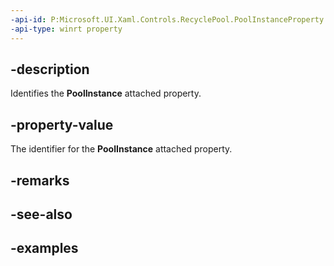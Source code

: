 ```yaml
---
-api-id: P:Microsoft.UI.Xaml.Controls.RecyclePool.PoolInstanceProperty
-api-type: winrt property
---
```


## -description

Identifies the **PoolInstance** attached property.

## -property-value

The identifier for the **PoolInstance** attached property.

## -remarks

## -see-also

## -examples

